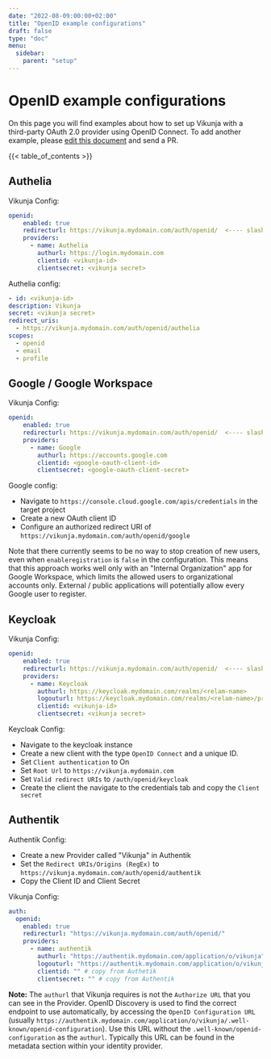 ```yaml
---
date: "2022-08-09:00:00+02:00"
title: "OpenID example configurations"
draft: false
type: "doc"
menu:
  sidebar:
    parent: "setup"
---
```


# OpenID example configurations

On this page you will find examples about how to set up Vikunja with a third-party OAuth 2.0 provider using OpenID Connect.
To add another example, please [edit this document](https://kolaente.dev/vikunja/vikunja/src/branch/main/docs/content/doc/setup/openid-examples.md) and send a PR.

{{< table_of_contents >}}

## Authelia

Vikunja Config:

```yaml
openid:
    enabled: true
    redirecturl: https://vikunja.mydomain.com/auth/openid/  <---- slash at the end is important
    providers:
      - name: Authelia
        authurl: https://login.mydomain.com
        clientid: <vikunja-id>
        clientsecret: <vikunja secret>
```

Authelia config:

```yaml
- id: <vikunja-id>
description: Vikunja
secret: <vikunja secret>
redirect_uris:
  - https://vikunja.mydomain.com/auth/openid/authelia
scopes:
  - openid
  - email
  - profile
```

## Google / Google Workspace

Vikunja Config:

```yaml
openid:
    enabled: true
    redirecturl: https://vikunja.mydomain.com/auth/openid/  <---- slash at the end is important
    providers:
      - name: Google
        authurl: https://accounts.google.com
        clientid: <google-oauth-client-id>
        clientsecret: <google-oauth-client-secret>
```

Google config:

- Navigate to `https://console.cloud.google.com/apis/credentials` in the target project
- Create a new OAuth client ID
- Configure an authorized redirect URI of `https://vikunja.mydomain.com/auth/openid/google`

Note that there currently seems to be no way to stop creation of new users, even when `enableregistration` is `false` in the configuration. This means that this approach works well only with an "Internal Organization" app for Google Workspace, which limits the allowed users to organizational accounts only. External / public applications will potentially allow every Google user to register.

## Keycloak

Vikunja Config:
```yaml
openid:
    enabled: true
    redirecturl: https://vikunja.mydomain.com/auth/openid/  <---- slash at the end is important
    providers:
      - name: Keycloak
        authurl: https://keycloak.mydomain.com/realms/<relam-name>
        logouturl: https://keycloak.mydomain.com/realms/<relam-name>/protocol/openid-connect/logout
        clientid: <vikunja-id>
        clientsecret: <vikunja secret>
```
Keycloak Config:
- Navigate to the keycloak instance
- Create a new client with the type `OpenID Connect` and a unique ID.
- Set `Client authentication` to On
- Set `Root Url` to `https://vikunja.mydomain.com`
- Set `Valid redirect URIs` to `/auth/openid/keycloak`
- Create the client the navigate to the credentials tab and copy the `Client secret`

## Authentik

Authentik Config:
- Create a new Provider called "Vikunja" in Authentik
- Set the `Redirect URIs/Origins (RegEx)` to `https://vikunja.mydomain.com/auth/openid/authentik`
- Copy the Client ID and Client Secret

Vikunja Config:

```yaml
auth:
  openid:
    enabled: true
    redirecturl: "https://vikunja.mydomain.com/auth/openid/"
    providers:
      - name: authentik
        authurl: "https://authentik.mydomain.com/application/o/vikunja"
        logouturl: "https://authentik.mydomain.com/application/o/vikunja/end-session/"
        clientid: "" # copy from Authetik
        clientsecret: "" # copy from Authentik
```

**Note:** The `authurl` that Vikunja requires is not the `Authorize URL` that you can see in the Provider.
OpenID Discovery is used to find the correct endpoint to use automatically, by accessing the `OpenID Configuration URL` (usually `https://authentik.mydomain.com/application/o/vikunja/.well-known/openid-configuration`).
Use this URL without the `.well-known/openid-configuration` as the `authurl`.
Typically this URL can be found in the metadata section within your identity provider.
